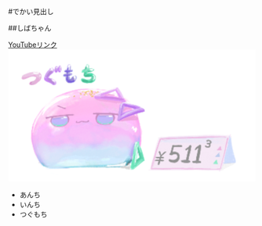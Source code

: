 #でかい見出し

##しばちゃん

[YouTubeリンク](https://www.youtube.com/@shibachan214)
![謎の物体X](pic1.png)

- あんち
- いんち
- つぐもち